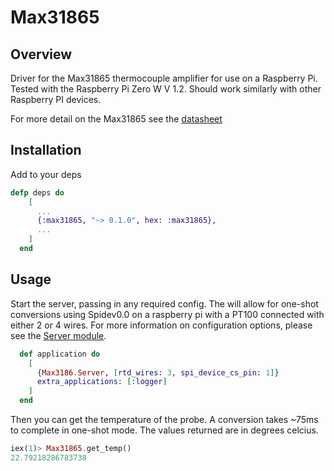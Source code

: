 # Max31865

## Overview

Driver for the Max31865 thermocouple amplifier for use on a Raspberry Pi.  Tested with the Raspberry Pi Zero W V 1.2.  Should work similarly with other Raspberry PI devices.

For more detail on the Max31865 see the [datasheet](https://datasheets.maximintegrated.com/en/ds/MAX31865.pdf)

## Installation

Add to your deps

```elixir
defp deps do
    [
      ...
      {:max31865, "~> 0.1.0", hex: :max31865},
      ...
    ]
  end

```

## Usage

Start the server, passing in any required config.  The will allow for one-shot conversions using Spidev0.0 on a raspberry pi with a PT100 connected with either 2 or 4 wires.  For more information on configuration options, please see the [Server module](`Max31865.Server`).

```elixir
  def application do
    [
      {Max3186.Server, [rtd_wires: 3, spi_device_cs_pin: 1]}
      extra_applications: [:logger]
    ]
  end
```

Then you can get the temperature of the probe.  A conversion takes ~75ms to complete in one-shot mode.  The values returned are in degrees celcius.

```elixir
iex(1)> Max31865.get_temp()
22.79218286783738
```


